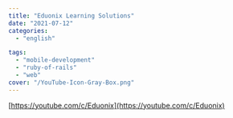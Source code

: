 ```yaml
---
title: "Eduonix Learning Solutions"
date: "2021-07-12"
categories:
  - "english"

tags:
  - "mobile-development"
  - "ruby-of-rails"
  - "web"
cover: "/YouTube-Icon-Gray-Box.png"
---
```


[https://youtube.com/c/Eduonix](https://youtube.com/c/Eduonix)
